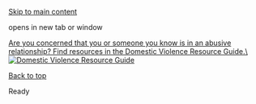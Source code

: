 [Skip to main content](https://www.pittsburghpa.gov/Safety/Public-Safety/Public-Safety-Banner/Domestic-Violence-Resource-Guide#main-content)

opens in new tab or window

[Are you concerned that you or someone you know is in an abusive relationship? Find resources in the Domestic Violence Resource Guide.\\
![Domestic Violence Resource Guide](https://www.pittsburghpa.gov/files/assets/city/v/1/public-safety/images/11758_domestic_violence_resource_guide_slide_graphic_800_x_400.jpg)](https://www.pittsburghpa.gov/Safety/Office-of-Community-Health-and-Safety/Health-and-Safety-Resources/Domestic-Violence-Resource-Guide)

[Back to top](https://www.pittsburghpa.gov/Safety/Public-Safety/Public-Safety-Banner/Domestic-Violence-Resource-Guide#body-top)

Ready
